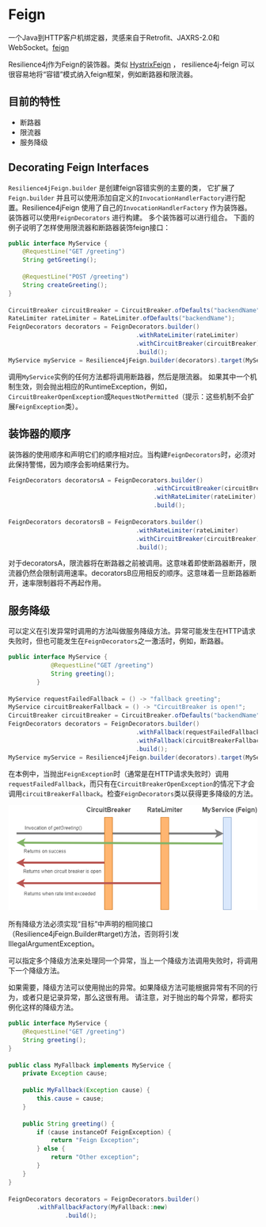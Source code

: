 # Feign

一个Java到HTTP客户机绑定器，灵感来自于Retrofit、JAXRS-2.0和WebSocket。[feign](https://github.com/OpenFeign/feign)

Resilience4j作为Feign的装饰器。类似 [HystrixFeign](https://github.com/OpenFeign/feign/tree/master/hystrix) ， resilience4j-feign 可以很容易地将“容错”模式纳入feign框架，例如断路器和限流器。

## 目前的特性

- 断路器
- 限流器
- 服务降级

## Decorating Feign Interfaces

 `Resilience4jFeign.builder` 是创建feign容错实例的主要的类，
它扩展了 `Feign.builder` 并且可以使用添加自定义的`InvocationHandlerFactory`进行配置。Resilience4jFeign 使用了自己的`InvocationHandlerFactory` 作为装饰器。装饰器可以使用`FeignDecorators` 进行构建。 多个装饰器可以进行组合。
下面的例子说明了怎样使用限流器和断路器装饰feign接口：

```java
public interface MyService {
	@RequestLine("GET /greeting")
	String getGreeting();
	
	@RequestLine("POST /greeting")
	String createGreeting();
}

CircuitBreaker circuitBreaker = CircuitBreaker.ofDefaults("backendName");
RateLimiter rateLimiter = RateLimiter.ofDefaults("backendName");
FeignDecorators decorators = FeignDecorators.builder()
									.withRateLimiter(rateLimiter)
									.withCircuitBreaker(circuitBreaker)
									.build();
MyService myService = Resilience4jFeign.builder(decorators).target(MyService.class, "http://localhost:8080/");
```

调用`MyService`实例的任何方法都将调用断路器，然后是限流器。
如果其中一个机制生效，则会抛出相应的RuntimeException，例如，`CircuitBreakerOpenException`或`RequestNotPermitted`（提示：这些机制不会扩展`FeignException`类）。



##  装饰器的顺序

装饰器的使用顺序和声明它们的顺序相对应。当构建`FeignDecorators`时，必须对此保持警惕，因为顺序会影响结果行为。

```java
FeignDecorators decoratorsA = FeignDecorators.builder()
                                         .withCircuitBreaker(circuitBreaker)
                                         .withRateLimiter(rateLimiter)
                                         .build();
                                         
FeignDecorators decoratorsB = FeignDecorators.builder()
									.withRateLimiter(rateLimiter)
									.withCircuitBreaker(circuitBreaker)
									.build();
```

对于decoratorsA，限流器将在断路器之前被调用。这意味着即使断路器断开，限流器仍然会限制调用速率。decoratorsB应用相反的顺序。这意味着一旦断路器断开，速率限制器将不再起作用。

## 服务降级

可以定义在引发异常时调用的方法叫做服务降级方法。异常可能发生在HTTP请求失败时，但也可能发生在`FeignDecorators`之一激活时，例如，断路器。

```java
public interface MyService {
            @RequestLine("GET /greeting")
            String greeting();
        }

MyService requestFailedFallback = () -> "fallback greeting";
MyService circuitBreakerFallback = () -> "CircuitBreaker is open!";
CircuitBreaker circuitBreaker = CircuitBreaker.ofDefaults("backendName");
FeignDecorators decorators = FeignDecorators.builder()
									.withFallback(requestFailedFallback, FeignException.class)
									.withFallback(circuitBreakerFallback, CircuitBreakerOpenException.class)
									.build();
MyService myService = Resilience4jFeign.builder(decorators).target(MyService.class, "http://localhost:8080/", fallback);
```

在本例中，当抛出`FeignException`时（通常是在HTTP请求失败时）调用`requestFailedFallback`，而只有在`CircuitBreakerOpenException`的情况下才会调用`circuitBreakerFallback`。检查`FeignDecorators`类以获得更多降级的方法。

<img src="pics/feign-decorators.png" />
<!-- ![avatar](pics/feign-decorators.png) -->

所有降级方法必须实现“目标”中声明的相同接口（Resilience4jFeign.Builder#target)方法，否则将引发IllegalArgumentException。

可以指定多个降级方法来处理同一个异常，当上一个降级方法调用失败时，将调用下一个降级方法。

如果需要，降级方法可以使用抛出的异常。如果降级方法可能根据异常有不同的行为，或者只是记录异常，那么这很有用。
请注意，对于抛出的每个异常，都将实例化这样的降级方法。

```java
public interface MyService {
	@RequestLine("GET /greeting")
	String greeting();
}

public class MyFallback implements MyService {
	private Exception cause;

	public MyFallback(Exception cause) {
		this.cause = cause;
	}

	public String greeting() {
		if (cause instanceOf FeignException) {
			return "Feign Exception";
		} else {
			return "Other exception";
		}
	}
}

FeignDecorators decorators = FeignDecorators.builder()
		.withFallbackFactory(MyFallback::new)
                .build();
```


